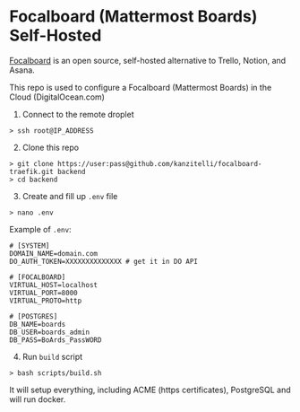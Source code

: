 # Focalboard (Mattermost Boards) Self-Hosted

[Focalboard](https://www.focalboard.com) is an open source, self-hosted alternative to Trello, Notion, and Asana.

This repo is used to configure a Focalboard (Mattermost Boards) in the Cloud (DigitalOcean.com)

1. Connect to the remote droplet

```
> ssh root@IP_ADDRESS
```

2. Clone this repo

```
> git clone https://user:pass@github.com/kanzitelli/focalboard-traefik.git backend
> cd backend
```

3. Create and fill up `.env` file

```
> nano .env
```

Example of `.env`:

```
# [SYSTEM]
DOMAIN_NAME=domain.com
DO_AUTH_TOKEN=XXXXXXXXXXXXXX # get it in DO API

# [FOCALBOARD]
VIRTUAL_HOST=localhost
VIRTUAL_PORT=8000
VIRTUAL_PROTO=http

# [POSTGRES]
DB_NAME=boards
DB_USER=boards_admin
DB_PASS=BoArds_PassWORD
```

4. Run `build` script

```
> bash scripts/build.sh
```

It will setup everything, including ACME (https certificates), PostgreSQL and will run docker.
